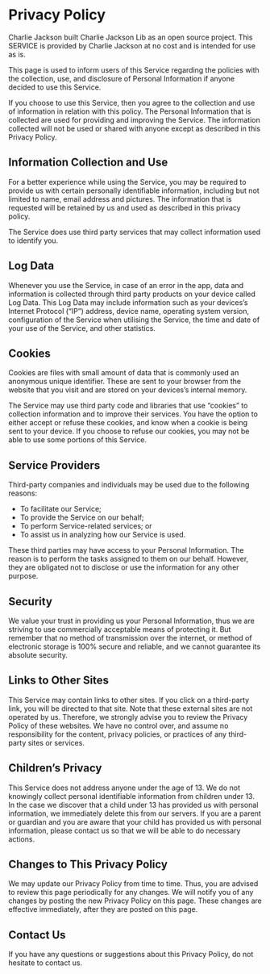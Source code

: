 # Privacy Policy

Charlie Jackson built Charlie Jackson Lib as an open source project. This SERVICE is provided by Charlie Jackson at no cost and is intended for use as is.

This page is used to inform users of this Service regarding the policies with the collection, use, and disclosure of Personal Information if anyone decided to use this Service.

If you choose to use this Service, then you agree to the collection and use of information in relation with this policy. The Personal Information that is collected are used for providing and improving the Service. The information collected will not be used or shared with anyone except as described in this Privacy Policy.

## Information Collection and Use

For a better experience while using the Service, you may be required to provide us with certain personally identifiable information, including but not limited to name, email address and pictures. The information that is requested will be retained by us and used as described in this privacy policy.

The Service does use third party services that may collect information used to identify you.

## Log Data

Whenever you use the Service, in case of an error in the app, data and information is collected through third party products on your device called Log Data. This Log Data may include information such as your devices’s Internet Protocol (“IP”) address, device name, operating system version, configuration of the Service when utilising the Service, the time and date of your use of the Service, and other statistics.

## Cookies

Cookies are files with small amount of data that is commonly used an anonymous unique identifier. These are sent to your browser from the website that you visit and are stored on your devices’s internal memory.

The Service may use third party code and libraries that use “cookies” to collection information and to improve their services. You have the option to either accept or refuse these cookies, and know when a cookie is being sent to your device. If you choose to refuse our cookies, you may not be able to use some portions of this Service.

## Service Providers

Third-party companies and individuals may be used due to the following reasons:

- To facilitate our Service;
- To provide the Service on our behalf;
- To perform Service-related services; or
- To assist us in analyzing how our Service is used.

These third parties may have access to your Personal Information. The reason is to perform the tasks assigned to them on our behalf. However, they are obligated not to disclose or use the information for any other purpose.

## Security

We value your trust in providing us your Personal Information, thus we are striving to use commercially acceptable means of protecting it. But remember that no method of transmission over the internet, or method of electronic storage is 100% secure and reliable, and we cannot guarantee its absolute security.

## Links to Other Sites

This Service may contain links to other sites. If you click on a third-party link, you will be directed to that site. Note that these external sites are not operated by us. Therefore, we strongly advise you to review the Privacy Policy of these websites. We have no control over, and assume no responsibility for the content, privacy policies, or practices of any third-party sites or services.

## Children’s Privacy

This Service does not address anyone under the age of 13. We do not knowingly collect personal identifiable information from children under 13. In the case we discover that a child under 13 has provided us with personal information, we immediately delete this from our servers. If you are a parent or guardian and you are aware that your child has provided us with personal information, please contact us so that we will be able to do necessary actions.

## Changes to This Privacy Policy

We may update our Privacy Policy from time to time. Thus, you are advised to review this page periodically for any changes. We will notify you of any changes by posting the new Privacy Policy on this page. These changes are effective immediately, after they are posted on this page.

## Contact Us

If you have any questions or suggestions about this Privacy Policy, do not hesitate to contact us.
